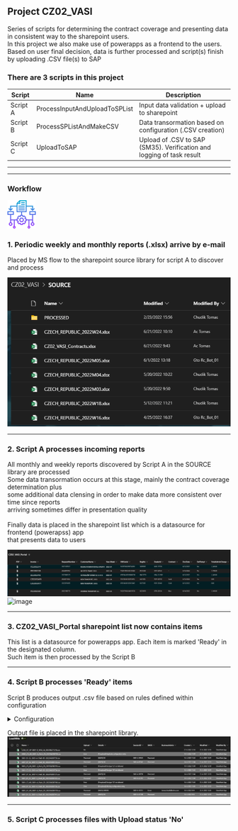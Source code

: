 ## Project CZ02_VASI
Series of scripts for determining the contract coverage and presenting data in consistent way to the sharepoint users.<br>
In this project we also make use of powerapps as a frontend to the users.<br>
Based on user final decision, data is further processed and script(s) finish by uploading .CSV file(s) to SAP

### There are 3 scripts in this project
| Script | Name | Description |
|---|---|---|
| Script A | ProcessInputAndUploadToSPList | Input data validation + upload to sharepoint |
| Script B | ProcessSPListAndMakeCSV | Data transormation based on configuration (.CSV creation) |
| Script C | UploadToSAP | Upload of .CSV to SAP (SM35). Verification and logging of task result |
 
  
 ---
 ---
 
 ### Workflow
 <picture>
  <img alt="Shows an illustrated sun in light color mode and a moon with stars in dark color mode." src="images/algorithm (1).png">
</picture>


### 1. Periodic weekly and monthly reports (.xlsx) arrive by e-mail
Placed by MS flow to the sharepoint source library for script A to discover and process

<picture>
  <img alt="Sharepoint source library" src="images/sp_source_library.PNG">
</picture>

---

### 2. Script A processes incoming reports
All monthly and weekly reports discovered by Script A in the SOURCE library are processed<br>
Some data transormation occurs at this stage, mainly the contract coverage determination plus<br>
some additional data clensing in order to make data more consistent over time since reports<br>
arriving sometimes differ in presentation quality<br><br>
Finally data is placed in the sharepoint list which is a datasource for frontend (powerapss) app<br>
that presents data to users



![image](https://github.com/boengrider/work/blob/1db9ff043a5e7f420efdaddf4ece15515e22b22d/vbs/CZ02_VASI/.github/images/sp_source_portal1.PNG)
![image](https://user-images.githubusercontent.com/17108964/175505226-45133ab4-4a98-4c6c-9d82-1b2650db748d.png)

---

### 3. CZ02_VASI_Portal sharepoint list now contains items
This list is a datasource for powerapps app. Each item is marked 'Ready' in the designated column.<br>
Such item is then processed by the Script B

---

### 4. Script B processes 'Ready' items
Script B produces output .csv file based on rules defined within configuration

<details><summary>Configuration</summary>
<p>

#### 

```xml
<?xml version="1.0" encoding="UTF-8"?>
<Config>
 <Country name="CZ">
   <WorkingDirectory>C:\!AUTO\CZ02_VASI\</WorkingDirectory>
   <CredentialsFile>C:\!AUTO\CREDENTIALS\logins.txt</CredentialsFile>
   <CompanyCode>CZ02</CompanyCode>
   <VendorParma>4645</VendorParma>
   <TradingPartner>BE06</TradingPartner>
   <PaymentTerms>C020</PaymentTerms>
   <Currency>CZK</Currency>
   <Admin>tomas.chudik@volvo.com</Admin>
   <AdminChargeSeparate>False</AdminChargeSeparate>
   <DealerIdMatrix>
	<VTC-24270 CC="5453000190" PC="3009001" />
	<NYR-27728 CC="5453000290" PC="3009002" />
	<BRN-28129 CC="5453000390" PC="3009003" />
	<HRA-28130 CC="5453000490" PC="3009004" />
	<UST-28131 CC="5453000590" PC="3009005" />
	<CBU-28132 CC="5453000690" PC="3009006" />
	<HAV-28133 CC="5453000790" PC="3009007" />
	<OTR-28134 CC="5453000890" PC="3009008" />
	<LOD-28135 CC="5453000990" PC="3009009" />
	<HUM-28136 CC="5453001090" PC="3009010" />
	<OLO-28137 CC="5453001190" PC="3009011" />
	<TUR-28138 CC="5453001290" PC="3009012" />
	<POP-28140 CC="5453001590" PC="3009015" />
	<STR-28142 CC="5453001690" PC="3009016" />
	<KLE-28143 CC="5453001790" PC="3009017" />
	<NYR-311625 CC="5453000290" PC="3009502" />
	<HRA-311502 CC="5453000490" PC="3009504" />
	<UST-311594 CC="5453000590" PC="3009505" />
	<CBU-312765 CC="5453000690" PC="3009506" />
	<OTR-311992 CC="5453000890" PC="3009508" />
	<LOD-312691 CC="5453000990" PC="3009509" />
	<HUM-310735 CC="5453001090" PC="3009510" />
	<OLO-311414 CC="5453001190" PC="3009511" />
	<TUR-312218 CC="5453001290" PC="3009512" />
	<RTC-306520 CC="5453001390" PC="3109513" />
	<OST-313417 CC="5453001490" PC="3109514" />
	<POP-313492 CC="5453001590" PC="3009515" />
	<STR-320059 CC="5453001690" PC="3009516" />
	<KLE-321708 CC="5453001790" PC="3009517" />
   </DealerIdMatrix>

   <CaseCCP>
     <DealerIdCC>True</DealerIdCC>
     <TaxAmount>0,00</TaxAmount>
     <TaxCode>JM</TaxCode>
     <GL>799705</GL>
     <CC>5451210100</CC>
     <PC></PC>
   </CaseCCP>

   <CaseOUT>
     <AdminCharge>
        <LineText>VAS1-AdminCharge</LineText>
	<TaxCode>JM</TaxCode>
        <GL>298606</GL>
        <CC></CC>
        <PC>2001401</PC>
     </AdminCharge>
     <VAS1>
	<LineText>VAS1-Recharge</LineText>
     	<TaxCode1>JM</TaxCode1>
	<TaxCode2>JP</TaxCode2>
        <GL>298606</GL>
        <CC></CC>
        <PC>2001401</PC>
     </VAS1>
     <VAS2>
        <DealerIdPC>True</DealerIdPC>
	<LineText>VAS2-SC_Coverage</LineText>
	<GL>298602</GL>
        <TaxCode1>JM</TaxCode1>
	<TaxCode2>JP</TaxCode2>
     </VAS2>
   </CaseOUT>
 </Country>	
</Config>

```
</p>
</details>

Output file is placed in the sharepoint library.<br> 
![image](https://github.com/boengrider/work/blob/e01f72bfeb31030a657116df748466467da875ba/vbs/CZ02_VASI/.github/images/sp_dest_library.PNG)
<br>

---

### 5. Script C processes files with Upload status 'No'
